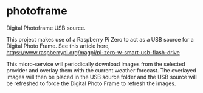 # photoframe
Digital Photoframe USB source.

This project makes use of a Raspberry Pi Zero to act as a USB source for a Digital Photo Frame.
See this article here, https://www.raspberrypi.org/magpi/pi-zero-w-smart-usb-flash-drive

This micro-service will periodically download images from the selected provider and overlay them with the current weather forecast.  The overlayed images will then be placed in the USB source folder and the USB source will be refreshed to force the Digital Photo Frame to refresh the images.
